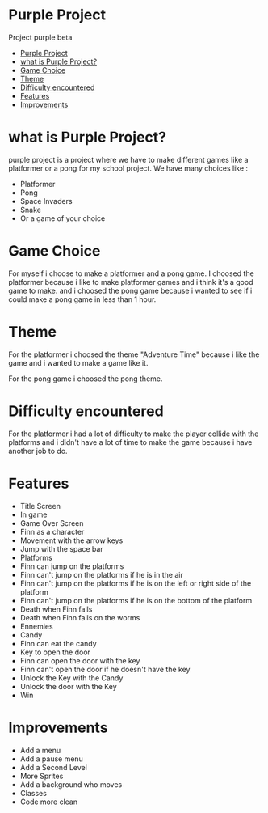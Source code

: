# Purple Project
Project purple beta
<!-- TOC -->
* [Purple Project](#purple-project)
* [what is Purple Project?](#what-is-purple-project)
* [Game Choice](#game-choice)
* [Theme](#theme)
* [Difficulty encountered](#difficulty-encountered)
* [Features](#features)
* [Improvements](#improvements)
<!-- TOC -->

# what is Purple Project?
purple project is a project where we have to make different games like a platformer or a pong for my school project.
We have many choices like :
- Platformer
- Pong
- Space Invaders
- Snake
- Or a game of your choice


# Game Choice
For myself i choose to make a platformer and a pong game.
I choosed the platformer because i like to make platformer games and i think it's a good game to make.
and i choosed the pong game because i wanted to see if i could make a pong game in less than 1 hour.

# Theme
For the platformer i choosed the theme "Adventure Time" because i like 
the game and i wanted to make a game like it.

For the pong game i choosed the pong theme.

# Difficulty encountered
For the platformer i had a lot of difficulty to make the player collide with the platforms 
and i didn't have a lot of time to make the game because i have another job to do.
# Features
- Title Screen
- In game
- Game Over Screen
- Finn as a character
- Movement with the arrow keys
- Jump with the space bar
- Platforms
- Finn can jump on the platforms
- Finn can't jump on the platforms if he is in the air
- Finn can't jump on the platforms if he is on the left or right side of the platform
- Finn can't jump on the platforms if he is on the bottom of the platform
- Death when Finn falls
- Death when Finn falls on the worms
- Ennemies
- Candy
- Finn can eat the candy
- Key to open the door
- Finn can open the door with the key
- Finn can't open the door if he doesn't have the key
- Unlock the Key with the Candy
- Unlock the door with the Key
- Win


# Improvements
- Add a menu
- Add a pause menu
- Add a Second Level
- More Sprites
- Add a background who moves
- Classes 
- Code more clean


